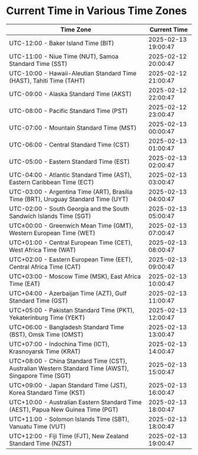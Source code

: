 # Current Time in Various Time Zones

| Time Zone | Current Time |
|-----------|--------------|
| UTC-12:00 - Baker Island Time (BIT) | 2025-02-13 19:00:47 |
| UTC-11:00 - Niue Time (NUT), Samoa Standard Time (SST) | 2025-02-12 20:00:47 |
| UTC-10:00 - Hawaii-Aleutian Standard Time (HAST), Tahiti Time (TAHT) | 2025-02-12 21:00:47 |
| UTC-09:00 - Alaska Standard Time (AKST) | 2025-02-12 22:00:47 |
| UTC-08:00 - Pacific Standard Time (PST) | 2025-02-12 23:00:47 |
| UTC-07:00 - Mountain Standard Time (MST) | 2025-02-13 00:00:47 |
| UTC-06:00 - Central Standard Time (CST) | 2025-02-13 01:00:47 |
| UTC-05:00 - Eastern Standard Time (EST) | 2025-02-13 02:00:47 |
| UTC-04:00 - Atlantic Standard Time (AST), Eastern Caribbean Time (ECT) | 2025-02-13 03:00:47 |
| UTC-03:00 - Argentina Time (ART), Brasília Time (BRT), Uruguay Standard Time (UYT) | 2025-02-13 04:00:47 |
| UTC-02:00 - South Georgia and the South Sandwich Islands Time (SGT) | 2025-02-13 05:00:47 |
| UTC±00:00 - Greenwich Mean Time (GMT), Western European Time (WET) | 2025-02-13 07:00:47 |
| UTC+01:00 - Central European Time (CET), West Africa Time (WAT) | 2025-02-13 08:00:47 |
| UTC+02:00 - Eastern European Time (EET), Central Africa Time (CAT) | 2025-02-13 09:00:47 |
| UTC+03:00 - Moscow Time (MSK), East Africa Time (EAT) | 2025-02-13 10:00:47 |
| UTC+04:00 - Azerbaijan Time (AZT), Gulf Standard Time (GST) | 2025-02-13 11:00:47 |
| UTC+05:00 - Pakistan Standard Time (PKT), Yekaterinburg Time (YEKT) | 2025-02-13 12:00:47 |
| UTC+06:00 - Bangladesh Standard Time (BST), Omsk Time (OMST) | 2025-02-13 13:00:47 |
| UTC+07:00 - Indochina Time (ICT), Krasnoyarsk Time (KRAT) | 2025-02-13 14:00:47 |
| UTC+08:00 - China Standard Time (CST), Australian Western Standard Time (AWST), Singapore Time (SGT) | 2025-02-13 15:00:47 |
| UTC+09:00 - Japan Standard Time (JST), Korea Standard Time (KST) | 2025-02-13 16:00:47 |
| UTC+10:00 - Australian Eastern Standard Time (AEST), Papua New Guinea Time (PGT) | 2025-02-13 18:00:47 |
| UTC+11:00 - Solomon Islands Time (SBT), Vanuatu Time (VUT) | 2025-02-13 18:00:47 |
| UTC+12:00 - Fiji Time (FJT), New Zealand Standard Time (NZST) | 2025-02-13 19:00:47 |
